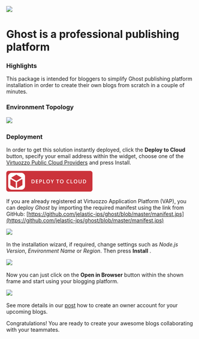 <p align="left"> 
<img src="images/ghost.png" width="100">
</p>

# Ghost is a professional publishing platform

### Highlights

This package is intended for bloggers to simplify Ghost publishing platform installation in order to create their own blogs from scratch in a couple of minutes.

### Environment Topology

<p align="left"> 
<img src="images/topology.png" width="100"> 
</p>
 
### Deployment

In order to get this solution instantly deployed, click the **Deploy to Cloud** button, specify your email address within the widget, choose one of the [Virtuozzo Public Cloud Providers](https://www.virtuozzo.com/application-platform-partners/) and press Install.

[![Deploy](https://raw.githubusercontent.com/jelastic-jps/common/main/images/deploy-to-cloud.png)](https://virtuozzo.com/install-application/?manifest=https://raw.githubusercontent.com/jelastic-jps/ghost/master/manifest.jps) 

If you are already registered at Virtuozzo Application Platform (VAP), you can deploy *Ghost* by importing the required manifest using the link from GitHub:
[https://github.com/jelastic-jps/ghost/blob/master/manifest.jps](https://github.com/jelastic-jps/ghost/blob/master/manifest.jps)

<p align="left"> 
<img src="images/import.png" width="500">
</p>

In the installation wizard, if required, change settings such as *Node.js Version*, *Environment Name* or *Region*. Then press __Install__ .

<p align="left">
<img src="images/install.png" width="500">
</p>

Now you can just click on the **Open in Browser** button within the shown frame and start using your blogging platform.

<p align="left"> 
<img src="images/success.png" width="370">
</p>

See more details in our [post](https://www.virtuozzo.com/company/blog/ghost-blogging-platform-automatic-installation/) how to create an owner account for your upcoming blogs.

Congratulations! You are ready to create your awesome blogs collaborating with your teammates.
